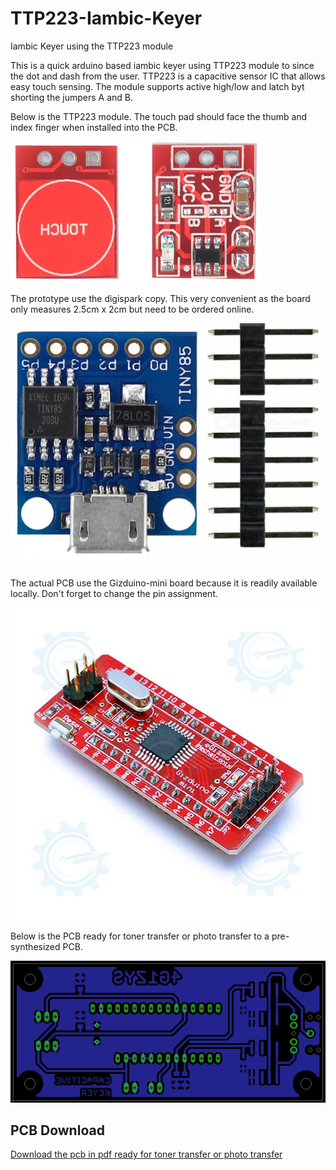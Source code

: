 # TTP223-Iambic-Keyer
Iambic Keyer using the TTP223 module

This is a quick arduino based iambic keyer using TTP223 module to since the dot and dash from the user. TTP223 is a capacitive sensor IC that allows easy touch sensing. The module supports active high/low and latch byt shorting the jumpers A and B.

Below is the TTP223 module. The touch pad should face the thumb and index finger when installed into the PCB.

![TTP223 module](https://github.com/n0th1n6/TTP223-Iambic-Keyer/blob/master/ttp223.PNG?raw=true)

The prototype use the digispark copy. This very convenient as the board only measures 2.5cm x 2cm but need to be ordered online.

![digispark copy with attiny85 at 8 Mhz](https://github.com/n0th1n6/TTP223-Iambic-Keyer/blob/master/digispark.PNG?raw=true)

The actual PCB use the Gizduino-mini board because it is readily available locally. Don't forget to change the pin assignment.

![Gizduino mini](https://github.com/n0th1n6/TTP223-Iambic-Keyer/blob/master/DSC_0061-500x500.JPG?raw=true)
      
Below is the PCB ready for toner transfer or photo transfer to a pre-synthesized PCB.

![PCB toner transfer / uv expose](https://github.com/n0th1n6/TTP223-Iambic-Keyer/blob/master/pcb.PNG?raw=true)

## PCB Download
[Download the pcb in pdf ready for toner transfer or photo transfer](https://github.com/n0th1n6/TTP223-Iambic-Keyer/blob/master/IambinKeyerTTP2233_2.pdf)
